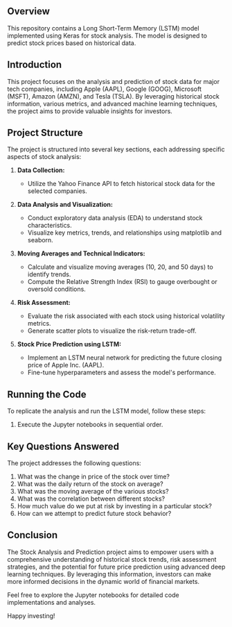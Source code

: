 ## Overview

This repository contains a Long Short-Term Memory (LSTM) model implemented using Keras for stock analysis. The model is designed to predict stock prices based on historical data.



## Introduction

This project focuses on the analysis and prediction of stock data for major tech companies, including Apple (AAPL), Google (GOOG), Microsoft (MSFT), Amazon (AMZN), and Tesla (TSLA). By leveraging historical stock information, various metrics, and advanced machine learning techniques, the project aims to provide valuable insights for investors.

## Project Structure

The project is structured into several key sections, each addressing specific aspects of stock analysis:

1. **Data Collection:**
   - Utilize the Yahoo Finance API to fetch historical stock data for the selected companies.

2. **Data Analysis and Visualization:**
   - Conduct exploratory data analysis (EDA) to understand stock characteristics.
   - Visualize key metrics, trends, and relationships using matplotlib and seaborn.

3. **Moving Averages and Technical Indicators:**
   - Calculate and visualize moving averages (10, 20, and 50 days) to identify trends.
   - Compute the Relative Strength Index (RSI) to gauge overbought or oversold conditions.

4. **Risk Assessment:**
   - Evaluate the risk associated with each stock using historical volatility metrics.
   - Generate scatter plots to visualize the risk-return trade-off.

5. **Stock Price Prediction using LSTM:**
   - Implement an LSTM neural network for predicting the future closing price of Apple Inc. (AAPL).
   - Fine-tune hyperparameters and assess the model's performance.

## Running the Code

To replicate the analysis and run the LSTM model, follow these steps:


1. Execute the Jupyter notebooks in sequential order.


## Key Questions Answered

The project addresses the following questions:

1. What was the change in price of the stock over time?
2. What was the daily return of the stock on average?
3. What was the moving average of the various stocks?
4. What was the correlation between different stocks?
5. How much value do we put at risk by investing in a particular stock?
6. How can we attempt to predict future stock behavior?

## Conclusion
The Stock Analysis and Prediction project aims to empower users with a comprehensive understanding of historical stock trends, risk assessment strategies, and the potential for future price prediction using advanced deep learning techniques. By leveraging this information, investors can make more informed decisions in the dynamic world of financial markets.

Feel free to explore the Jupyter notebooks for detailed code implementations and analyses.

Happy investing!


